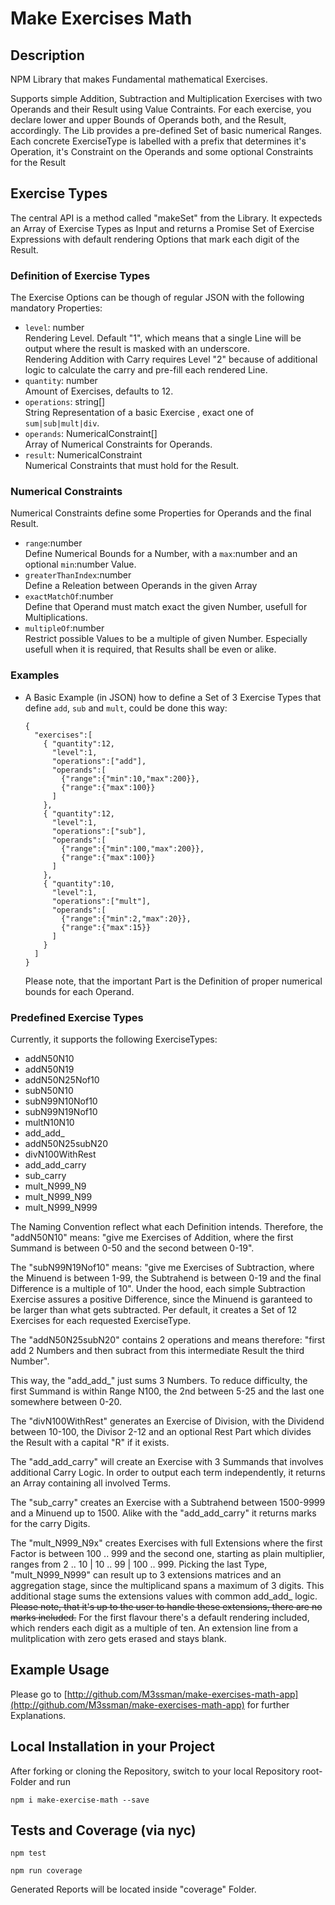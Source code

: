 # Make Exercises Math
## Description
NPM Library that makes Fundamental mathematical Exercises.

Supports simple Addition, Subtraction and Multiplication Exercises with two Operands and their Result using Value Contraints. 
For each exercise, you declare lower and upper Bounds of Operands both, and the Result, accordingly. 
The Lib provides a pre-defined Set of basic numerical Ranges. Each concrete ExerciseType is labelled with a prefix that determines it's Operation, it's Constraint on the Operands and some optional Constraints for the Result

## Exercise Types

The central API is a method called "makeSet" from the Library. It expecteds an Array of Exercise Types as Input and returns a Promise Set of Exercise Expressions with default rendering Options that mark each digit of the Result.

### Definition of Exercise Types

The Exercise Options can be though of regular JSON with the following mandatory Properties:
* ```level```: number  
  Rendering Level. Default "1", which means that a single Line will be output where the result is masked with an underscore.  
  Rendering Addition with Carry requires Level "2" because of additional logic to calculate the carry and pre-fill each rendered Line.
* ```quantity```: number  
  Amount of Exercises, defaults to 12.
* ```operations```: string[]  
  String Representation of a basic Exercise , exact one of ```sum|sub|mult|div```.
* ```operands```: NumericalConstraint[]  
  Array of Numerical Constraints for Operands.
* ```result```: NumericalConstraint  
  Numerical Constraints that must hold for the Result. 

### Numerical Constraints

Numerical Constraints define some Properties for Operands and the final Result.
* ```range```:number  
  Define Numerical Bounds for a Number, with a ```max```:number and an optional ```min```:number Value.
* ```greaterThanIndex```:number    
  Define a Releation between Operands in the given Array
* ```exactMatchOf```:number   
  Define that Operand must match exact the given Number, usefull for Multiplications.
* ```multipleOf```:number  
  Restrict possible Values to be a multiple of given Number. Especially usefull when it is required, that Results shall be even or alike.

### Examples
* A Basic Example (in JSON) how to define a Set of 3 Exercise Types that define ```add```, ```sub``` and ```mult```, could be done this way:  
  ```
  {
    "exercises":[
      { "quantity":12, 
        "level":1, 
        "operations":["add"],
        "operands":[
          {"range":{"min":10,"max":200}},
          {"range":{"max":100}}
        ]
      },
      { "quantity":12, 
        "level":1, 
        "operations":["sub"],
        "operands":[
          {"range":{"min":100,"max":200}},
          {"range":{"max":100}}
        ]
      },
      { "quantity":10, 
        "level":1, 
        "operations":["mult"],
        "operands":[
          {"range":{"min":2,"max":20}},
          {"range":{"max":15}}
        ]
      }
    ]
  }
  ```  
   Please note, that the important Part is the Definition of proper numerical bounds for each Operand. 


### Predefined Exercise Types
Currently, it supports the following ExerciseTypes:
* addN50N10
* addN50N19
* addN50N25Nof10
* subN50N10
* subN99N10Nof10
* subN99N19Nof10
* multN10N10
* add_add_
* addN50N25subN20
* divN100WithRest
* add_add_carry
* sub_carry
* mult_N999_N9
* mult_N999_N99
* mult_N999_N999

The Naming Convention reflect what each Definition intends. Therefore, the "addN50N10" means: "give me Exercises of Addition, where the first Summand is between 0-50 and the second between 0-19".

The "subN99N19Nof10" means: "give me Exercises of Subtraction, where the Minuend is between 1-99, the Subtrahend is between 0-19 and the final Difference is a multiple of 10". Under the hood, each simple Subtraction Exercise assures a positive Difference, since the Minuend is garanteed to be larger than what gets subtracted. Per default, it creates a Set of 12 Exercises for each requested ExerciseType.

The "addN50N25subN20" contains 2 operations and means therefore: "first add 2 Numbers and then subract from this intermediate Result the third Number". 

This way, the "add_add_" just sums 3 Numbers. To reduce difficulty, the first Summand is within Range N100, the 2nd between 5-25 and the last one somewhere between 0-20.

The "divN100WithRest" generates an Exercise of Division, with the Dividend between 10-100, the Divisor 2-12 and an optional Rest Part which divides the Result with a capital "R" if it exists.

The "add_add_carry" will create an Exercise with 3 Summands that involves additional Carry Logic. In order to output each term independently, it returns an Array containing all involved Terms.

The "sub_carry" creates an Exercise with a Subtrahend between 1500-9999 and a Minuend up to 1500. Alike with the "add_add_carry" it returns marks for the carry Digits.

The "mult_N999_N9x" creates Exercises with full Extensions where the first Factor is between 100 .. 999 and the second one, starting as plain multiplier, ranges from 2 .. 10 | 10 .. 99 | 100 .. 999. Picking the last Type, "mult_N999_N999" can result up to 3 extensions matrices and an aggregation stage, since the multiplicand spans a maximum of 3 digits. This additional stage sums the extensions values with common add_add_ logic.  
~~Please note, that it's up to the user to handle these extensions, there are no marks included.~~
For the first flavour there's a default rendering included, which renders each digit as a multiple of ten. An extension line from a mulitplication with zero gets erased and stays blank.

## Example Usage

Please go to [http://github.com/M3ssman/make-exercises-math-app](http://github.com/M3ssman/make-exercises-math-app) for further Explanations. 

## Local Installation in your Project
After forking or cloning the Repository, switch to your local Repository root-Folder and run
```
npm i make-exercise-math --save
```

## Tests and Coverage (via nyc)
```
npm test
```

```
npm run coverage
```
Generated Reports will be located inside "coverage" Folder.



